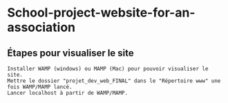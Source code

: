 # School-project-website-for-an-association

## Étapes pour visualiser le site

```
Installer WAMP (windows) ou MAMP (Mac) pour pouvoir visualiser le site.
Mettre le dossier "projet_dev_web_FINAL" dans le "Répertoire www" une fois WAMP/MAMP lancé.
Lancer localhost à partir de WAMP/MAMP.
```
